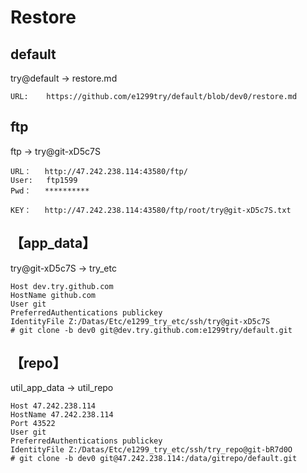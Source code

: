 # Restore

## default
try@default -> restore.md

~~~
URL:    https://github.com/e1299try/default/blob/dev0/restore.md

~~~

## ftp
ftp -> try@git-xD5c7S

~~~
URL：   http://47.242.238.114:43580/ftp/
User:   ftp1599
Pwd：   **********

KEY：   http://47.242.238.114:43580/ftp/root/try@git-xD5c7S.txt

~~~

## 【app_data】
try@git-xD5c7S -> try_etc

~~~
Host dev.try.github.com
HostName github.com
User git
PreferredAuthentications publickey
IdentityFile Z:/Datas/Etc/e1299_try_etc/ssh/try@git-xD5c7S
# git clone -b dev0 git@dev.try.github.com:e1299try/default.git

~~~

## 【repo】
util_app_data -> util_repo

~~~
Host 47.242.238.114
HostName 47.242.238.114
Port 43522
User git
PreferredAuthentications publickey
IdentityFile Z:/Datas/Etc/e1299_try_etc/ssh/try_repo@git-bR7d0O
# git clone -b dev0 git@47.242.238.114:/data/gitrepo/default.git

~~~

